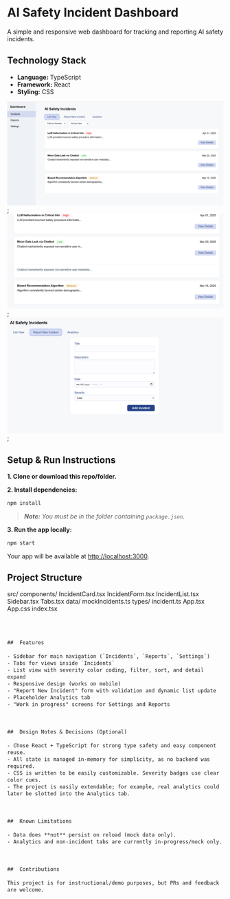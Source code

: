 

# AI Safety Incident Dashboard

A simple and responsive web dashboard for tracking and reporting AI safety incidents.



##  Technology Stack

- **Language:** TypeScript
- **Framework:** React 
- **Styling:** CSS


![Alt text](images/image-2.png);
![Alt text](images/image-1.png);
![Alt text](images/image-3.png);




##  Setup & Run Instructions

**1. Clone or download this repo/folder.**

**2. Install dependencies:**

```bash
npm install
```
> _**Note:** You must be in the folder containing `package.json`._

**3. Run the app locally:**

```bash
npm start
```

Your app will be available at [http://localhost:3000](http://localhost:3000).



##  Project Structure


src/
  components/
    IncidentCard.tsx
    IncidentForm.tsx
    IncidentList.tsx
    Sidebar.tsx
    Tabs.tsx
  data/
    mockIncidents.ts
  types/
    incident.ts
  App.tsx
  App.css
  index.tsx
```



##  Features

- Sidebar for main navigation (`Incidents`, `Reports`, `Settings`)
- Tabs for views inside `Incidents`
- List view with severity color coding, filter, sort, and detail expand
- Responsive design (works on mobile)
- "Report New Incident" form with validation and dynamic list update
- Placeholder Analytics tab
- "Work in progress" screens for Settings and Reports



##  Design Notes & Decisions (Optional)

- Chose React + TypeScript for strong type safety and easy component reuse.
- All state is managed in-memory for simplicity, as no backend was required.
- CSS is written to be easily customizable. Severity badges use clear color cues.
- The project is easily extendable; for example, real analytics could later be slotted into the Analytics tab.



##  Known Limitations

- Data does **not** persist on reload (mock data only).
- Analytics and non-incident tabs are currently in-progress/mock only.



##  Contributions

This project is for instructional/demo purposes, but PRs and feedback are welcome.





